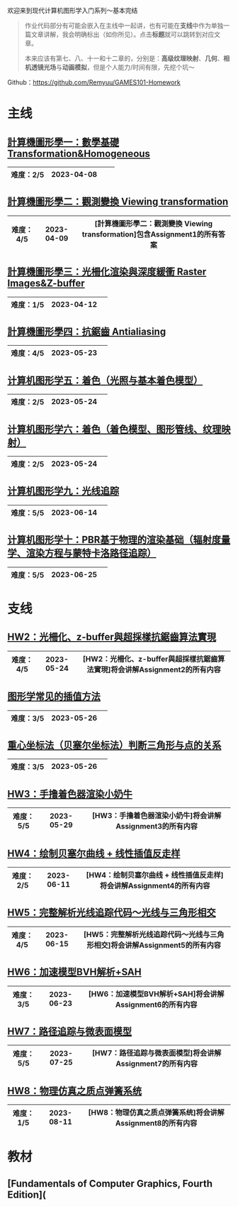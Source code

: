 欢迎来到现代计算机图形学入门系列～基本完结

> 作业代码部分有可能会嵌入在主线中一起讲，也有可能在**支线**中作为单独一篇文章讲解，我会明确标出（如你所见）。点击**标题**就可以跳转到对应文章。
>
> 本来应该有第七、八、十一和十二章的，分别是：**高级纹理映射**、**几何**、**相机透镜光场**与**动画模拟**，但是个人能力/时间有限，先挖个坑～

Github：https://github.com/Remyuu/GAMES101-Homework

# 主线

## [計算機圖形學一：數學基礎 Transformation&Homogeneous](https://remoooo.com/cg/1.html)

| 难度：2/5 | 2023-04-08 |      |      |
| :-------: | :--------: | ---- | ---- |

## [計算機圖形學二：觀測變換 Viewing transformation](https://remoooo.com/cg/2.html)

| 难度：4/5 | 2023-04-09 | **[計算機圖形學二：觀測變換 Viewing transformation]包含Assignment1的所有答案** |
| :-------: | :--------: | ------------------------------------------------------------ |

## [計算機圖形學三：光柵化渲染與深度緩衝 Raster Images&Z-buffer](https://remoooo.com/cg/3.html)

| 难度：1/5 | 2023-04-12 |      |
| :-------: | :--------: | ---- |

## [計算機圖形學四：抗鋸齒 Antialiasing](https://remoooo.com/cg/4.html)

| 难度：4/5 | 2023-05-23 |      |
| :-------: | :--------: | ---- |

## [计算机图形学五：着色（光照与基本着色模型）](https://remoooo.com/cg/5.html)

| 难度：2/5 | 2023-05-24 |      |
| :-------: | :--------: | ---- |

## [计算机图形学六：着色（着色模型、图形管线、纹理映射）](https://remoooo.com/cg/6.html)

| 难度：2/5 | 2023-05-24 |      |
| :-------: | :--------: | ---- |

## [计算机图形学九：光线追踪](https://remoooo.com/cg/9-1.html)

| 难度：5/5 | 2023-06-14 |      |
| :-------: | :--------: | ---- |

## [计算机图形学十：PBR基于物理的渲染基础（辐射度量学、渲染方程与蒙特卡洛路径追踪）](https://remoooo.com/cg/10.html)

| 难度：5/5 | 2023-06-25 |      |
| :-------: | :--------: | ---- |

# 支线

## [HW2：光柵化、z-buffer與超採樣抗鋸齒算法實現](https://remoooo.com/cg/832.html)

| 难度：4/5 | 2023-05-24 | **[HW2：光柵化、z-buffer與超採樣抗鋸齒算法實現]将会讲解Assignment2的所有内容** |
| :-------: | :--------: | ------------------------------------------------------------ |

## [图形学常见的插值方法](https://remoooo.com/cg/837.html)

| 难度：3/5 | 2023-05-26 |      |
| :-------: | :--------: | ---- |

## [重心坐标法（贝塞尔坐标法）判断三角形与点的关系](https://remoooo.com/cg/835.html)

| 难度：3/5 | 2023-05-26 |      |
| :-------: | :--------: | ---- |

## [HW3：手撸着色器渲染小奶牛](https://remoooo.com/cg/hw3.html)

| 难度：5/5 | 2023-05-29 | **[HW3：手撸着色器渲染小奶牛]将会讲解Assignment3的所有内容** |
| :-------: | :--------: | ------------------------------------------------------------ |

## [HW4：绘制贝塞尔曲线 + 线性插值反走样](https://remoooo.com/cg/hw3.html)

| 难度：2/5 | 2023-06-11 | **[HW4：绘制贝塞尔曲线 + 线性插值反走样]将会讲解Assignment4的所有内容** |
| :-------: | :--------: | ------------------------------------------------------------ |

## [HW5：完整解析光线追踪代码～光线与三角形相交](https://remoooo.com/cg/858.html)

| 难度：4/5 | 2023-06-15 | [HW5：完整解析光线追踪代码～光线与三角形相交]将会讲解Assignment5的所有内容 |
| :-------: | :--------: | ------------------------------------------------------------ |

## [HW6：加速模型BVH解析+SAH](https://remoooo.com/cg/869.html)

| 难度：3/5 | 2023-06-23 | [HW6：加速模型BVH解析+SAH]将会讲解Assignment6的所有内容 |
| :-------: | :--------: | ------------------------------------------------------- |

## [HW7：路径追踪与微表面模型](https://remoooo.com/cg/hw7.html)

| 难度：5/5 | 2023-07-25 | [HW7：路径追踪与微表面模型]将会讲解Assignment7的所有内容 |
| :-------: | :--------: | -------------------------------------------------------- |

## [HW8：物理仿真之质点弹簧系统](https://remoooo.com/cg/hw8.html)

| 难度：1/5 | 2023-08-11 | [HW8：物理仿真之质点弹簧系统]将会讲解Assignment8的所有内容 |
| :-------: | :--------: | ---------------------------------------------------------- |

# 教材

## [Fundamentals of Computer Graphics, Fourth Edition](
